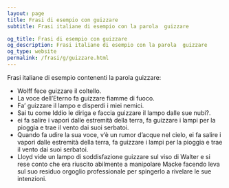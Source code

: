 ```yaml
---
layout: page
title: Frasi di esempio con guizzare 
subtitle: Frasi italiane di esempio con la parola  guizzare

og_title: Frasi di esempio con guizzare 
og_description: Frasi italiane di esempio con la parola  guizzare
og_type: website
permalink: /frasi/g/guizzare.html
---
```


Frasi italiane di esempio contenenti la parola guizzare:


- Wolff fece guizzare il coltello.
- La voce dell’Eterno fa guizzare fiamme di fuoco.
- Fa’ guizzare il lampo e disperdi i miei nemici.
- Sai tu come Iddio le diriga e faccia guizzare il lampo dalle sue nubi?.
- ei fa salire i vapori dalle estremità della terra, fa guizzare i lampi per la pioggia e trae il vento dai suoi serbatoi.
- Quando fa udire la sua voce, v’è un rumor d’acque nel cielo, ei fa salire i vapori dalle estremità della terra, fa guizzare i lampi per la pioggia e trae il vento dai suoi serbatoi.
- Lloyd vide un lampo di soddisfazione guizzare sul viso di Walter e si rese conto che era riuscito abilmente a manipolare Macke facendo leva sul suo residuo orgoglio professionale per spingerlo a rivelare le sue intenzioni.
